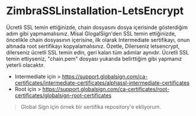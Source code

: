 # ZimbraSSLinstallation-LetsEncrypt

Ücretli SSL temin ettiğinizde, chain dosyasını dosya içerisinde gösterdiğim adım gibi yapmamalısınız.
Misal GlogalSign'den SSL temin ettiğinizde, öncelikle chain dosyasının içerisine, ilk olarak Intermediate sertifikayı, onun altınada root sertifikayı kopyalamalısınız.
Özetle, Dilerseniz letsencrypt, dilerseniz ücretli SSL temin edin, geri kalan tüm adımlar aynıdır. Ücretli SSL temin ettiyseniz, "chain.pem" dosyası yukarıda belirttiğim gibi yapmanız yeterli olacaktır.

- Intermediate için > https://support.globalsign.com/ca-certificates/intermediate-certificates/alphassl-intermediate-certificates
- Root için > https://support.globalsign.com/ca-certificates/root-certificates/globalsign-root-certificates

> Global Sign için örnek bir sertifika repository'e ekliyorum.
